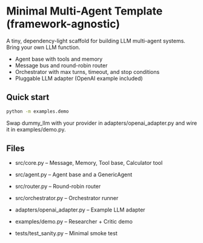 # Minimal Multi-Agent Template (framework-agnostic)

A tiny, dependency-light scaffold for building LLM multi-agent systems. Bring your own LLM function.

- Agent base with tools and memory
- Message bus and round-robin router
- Orchestrator with max turns, timeout, and stop conditions
- Pluggable LLM adapter (OpenAI example included)

## Quick start
```bash
python -m examples.demo
```
Swap dummy_llm with your provider in adapters/openai_adapter.py and wire it in examples/demo.py.

## Files

- src/core.py – Message, Memory, Tool base, Calculator tool

- src/agent.py – Agent base and a GenericAgent

- src/router.py – Round-robin router

- src/orchestrator.py – Orchestrator runner

- adapters/openai_adapter.py – Example LLM adapter

- examples/demo.py – Researcher + Critic demo

- tests/test_sanity.py – Minimal smoke test
